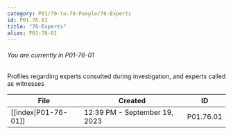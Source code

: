 ```yaml
---
category: P01/70-to-79-People/76-Experts
id: P01.76.01
title: "76-Experts"
alias: P01-76-01
---
```

###### You are currently in P01-76-01

Profiles regarding experts consulted during investigation, and experts called as witnesses

| File                                                                              | Created                       | ID        |
| --------------------------------------------------------------------------------- | ----------------------------- | --------- |
| [[index\|P01-76-01]] | 12:39 PM - September 19, 2023 | P01.76.01 |

